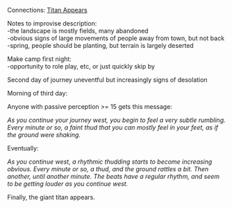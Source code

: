Connections: [Titan Appears](Titan%20Appears.md)

Notes to improvise description:  
-the landscape is mostly fields, many abandoned  
-obvious signs of large movements of people away from town, but not back  
-spring, people should be planting, but terrain is largely deserted
 
Make camp first night:  
-opportunity to role play, etc, or just quickly skip by
 
Second day of journey uneventful but increasingly signs of desolation
 
Morning of third day:
 
Anyone with passive perception \>= 15 gets this message:
 
_As you continue your journey west, you begin to feel a very subtle rumbling. Every minute or so, a faint thud that you can mostly feel in your feet, as if the ground were shaking._
 
Eventually:
 
_As you continue west, a rhythmic thudding starts to become increasing obvious. Every minute or so, a thud, and the ground rattles a bit. Then another, until another minute. The beats have a regular rhythm, and seem to be getting louder as you continue west._
 
Finally, the giant titan appears.